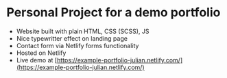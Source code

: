 # Personal Project for a demo portfolio

 - Website built with plain HTML, CSS (SCSS), JS  
 - Nice typewritter effect on landing page  
 - Contact form via Netlify forms functionality 
 - Hosted on Netlify
 - Live demo at [https://example-portfolio-julian.netlify.com/](https://example-portfolio-julian.netlify.com/)
